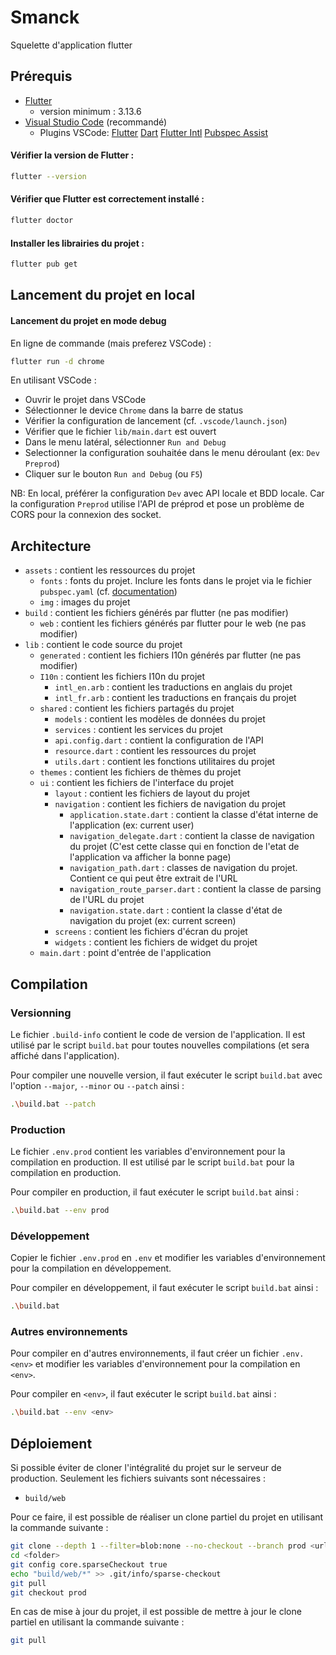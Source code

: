 # Smanck

Squelette d'application flutter

## Prérequis

- [Flutter](https://flutter.dev/docs/get-started/install)
  - version minimum : 3.13.6
- [Visual Studio Code](https://code.visualstudio.com/download) (recommandé)
  - Plugins VSCode:
    [Flutter](https://marketplace.visualstudio.com/items?itemName=Dart-Code.flutter)
    [Dart](https://marketplace.visualstudio.com/items?itemName=Dart-Code.dart-code)
    [Flutter Intl](https://marketplace.visualstudio.com/items?itemName=localizely.flutter-intl)
    [Pubspec Assist](https://marketplace.visualstudio.com/items?itemName=jeroen-meijer.pubspec-assist)

#### Vérifier la version de Flutter :

```bash
flutter --version
```

#### Vérifier que Flutter est correctement installé :

```bash
flutter doctor
```

#### Installer les librairies du projet :

```bash
flutter pub get
```

## Lancement du projet en local

#### Lancement du projet en mode debug

En ligne de commande (mais preferez VSCode) :

```bash
flutter run -d chrome
```

En utilisant VSCode :

- Ouvrir le projet dans VSCode
- Sélectionner le device `Chrome` dans la barre de status
- Vérifier la configuration de lancement (cf. `.vscode/launch.json`)
- Vérifier que le fichier `lib/main.dart` est ouvert
- Dans le menu latéral, sélectionner `Run and Debug`
- Selectionner la configuration souhaitée dans le menu déroulant (ex: `Dev Preprod`)
- Cliquer sur le bouton `Run and Debug` (ou `F5`)

NB:
En local, préférer la configuration `Dev` avec API locale et BDD locale.
Car la configuration `Preprod` utilise l'API de préprod et pose un problème de CORS pour la connexion des socket.

## Architecture

- `assets` : contient les ressources du projet
  - `fonts` : fonts du projet. Inclure les fonts dans le projet via le fichier `pubspec.yaml` (cf. [documentation](https://flutter.dev/docs/cookbook/design/fonts))
  - `img` : images du projet
- `build` : contient les fichiers générés par flutter (ne pas modifier)
  - `web` : contient les fichiers générés par flutter pour le web (ne pas modifier)
- `lib` : contient le code source du projet
  - `generated` : contient les fichiers I10n générés par flutter (ne pas modifier)
  - `I10n` : contient les fichiers I10n du projet
    - `intl_en.arb` : contient les traductions en anglais du projet
    - `intl_fr.arb` : contient les traductions en français du projet
  - `shared` : contient les fichiers partagés du projet
    - `models` : contient les modèles de données du projet
    - `services` : contient les services du projet
    - `api.config.dart` : contient la configuration de l'API
    - `resource.dart` : contient les ressources du projet
    - `utils.dart` : contient les fonctions utilitaires du projet
  - `themes` : contient les fichiers de thèmes du projet
  - `ui` : contient les fichiers de l'interface du projet
    - `layout` : contient les fichiers de layout du projet
    - `navigation` : contient les fichiers de navigation du projet
      - `application.state.dart` : contient la classe d'état interne de l'application (ex: current user)
      - `navigation_delegate.dart` : contient la classe de navigation du projet (C'est cette classe qui en fonction de l'etat de l'application va afficher la bonne page)
      - `navigation_path.dart` : classes de navigation du projet. Contient ce qui peut être extrait de l'URL
      - `navigation_route_parser.dart` : contient la classe de parsing de l'URL du projet
      - `navigation.state.dart` : contient la classe d'état de navigation du projet (ex: current screen)
    - `screens` : contient les fichiers d'écran du projet
    - `widgets` : contient les fichiers de widget du projet
  - `main.dart` : point d'entrée de l'application

## Compilation

### Versionning

Le fichier `.build-info` contient le code de version de l'application. Il est utilisé par le script `build.bat` pour toutes nouvelles compilations (et sera affiché dans l'application).

Pour compiler une nouvelle version, il faut exécuter le script `build.bat` avec l'option `--major`, `--minor` ou `--patch` ainsi :

```bash
.\build.bat --patch
```

### Production

Le fichier `.env.prod` contient les variables d'environnement pour la compilation en production. Il est utilisé par le script `build.bat` pour la compilation en production.

Pour compiler en production, il faut exécuter le script `build.bat` ainsi :

```bash
.\build.bat --env prod
```

### Développement

Copier le fichier `.env.prod` en `.env` et modifier les variables d'environnement pour la compilation en développement.

Pour compiler en développement, il faut exécuter le script `build.bat` ainsi :

```bash
.\build.bat
```

### Autres environnements

Pour compiler en d'autres environnements, il faut créer un fichier `.env.<env>` et modifier les variables d'environnement pour la compilation en `<env>`.

Pour compiler en `<env>`, il faut exécuter le script `build.bat` ainsi :

```bash
.\build.bat --env <env>
```

## Déploiement

Si possible éviter de cloner l'intégralité du projet sur le serveur de production.
Seulement les fichiers suivants sont nécessaires :

- `build/web`

Pour ce faire, il est possible de réaliser un clone partiel du projet en utilisant la commande suivante :

```bash
git clone --depth 1 --filter=blob:none --no-checkout --branch prod <url> <folder>
cd <folder>
git config core.sparseCheckout true
echo "build/web/*" >> .git/info/sparse-checkout
git pull
git checkout prod
```

En cas de mise à jour du projet, il est possible de mettre à jour le clone partiel en utilisant la commande suivante :

```bash
git pull
```
